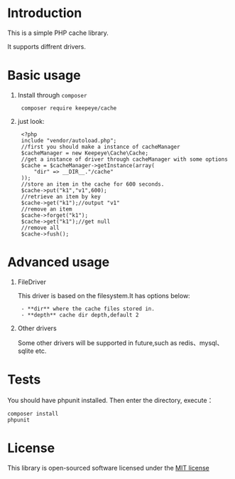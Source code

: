 Introduction
===============
This is a simple PHP cache library.

It supports diffrent drivers.

Basic usage
=======

1. Install through `composer`

        composer require keepeye/cache

2. just look:

        <?php
        include "vendor/autoload.php";
        //first you should make a instance of cacheManager
        $cacheManager = new Keepeye\Cache\Cache;
        //get a instance of driver through cacheManager with some options
        $cache = $cacheManager->getInstance(array(
            "dir" => __DIR__."/cache"
        ));
        //store an item in the cache for 600 seconds.
        $cache->put("k1","v1",600);
        //retrieve an item by key
        $cache->get("k1");//output "v1"
        //remove an item
        $cache->forget("k1");
        $cache->get("k1");//get null
        //remove all
        $cache->fush();


Advanced usage
===============

1. FileDriver

    This driver is based on the filesystem.It has options below:

        - **dir** where the cache files stored in.
        - **depth** cache dir depth,default 2

2. Other drivers

    Some other drivers will be supported in future,such as redis、mysql、sqlite etc.

Tests
=========
You should have phpunit installed.
Then enter the directory, execute：

    composer install
    phpunit

License
===========

This library is open-sourced software licensed under the [MIT license][1]

[1]:http://opensource.org/licenses/MIT
